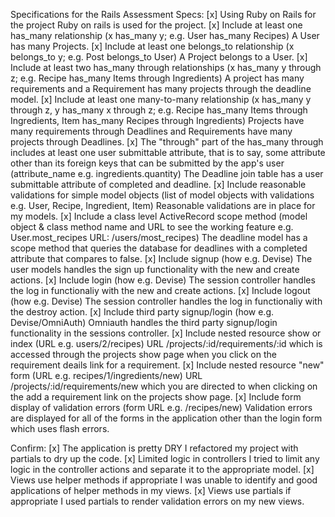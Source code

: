 Specifications for the Rails Assessment
Specs:
 [x] Using Ruby on Rails for the project
    Ruby on rails is used for the project.
 [x] Include at least one has_many relationship (x has_many y; e.g. User has_many Recipes)
    A User has many Projects.
 [x] Include at least one belongs_to relationship (x belongs_to y; e.g. Post belongs_to User)
    A Project belongs to a User.
 [x] Include at least two has_many through relationships (x has_many y through z; e.g. Recipe has_many Items through Ingredients)
    A project has many requirements and a Requirement has many projects through the deadline model.
 [x] Include at least one many-to-many relationship (x has_many y through z, y has_many x through z; e.g. Recipe has_many Items through
 Ingredients, Item has_many Recipes through Ingredients)
    Projects have many requirements through Deadlines and Requirements have many projects through Deadlines.
 [x] The "through" part of the has_many through includes at least one user submittable attribute, that is to say, some attribute other than its foreign keys that can be submitted by the app's user (attribute_name e.g. ingredients.quantity)
    The Deadline join table has a user submittable attribute of completed and deadline.
 [x] Include reasonable validations for simple model objects (list of model objects with validations e.g. User, Recipe, Ingredient,    Item)
    Reasonable validations are in place for my models.
 [x] Include a class level ActiveRecord scope method (model object & class method name and URL to see the working feature e.g. User.most_recipes URL: /users/most_recipes)
    The deadline model has a scope method that queries the database for deadlines with a completed attribute that compares to false.
 [x] Include signup (how e.g. Devise)
    The user models handles the sign up functionality with the new and create actions.
 [x] Include login (how e.g. Devise)
    The session controller handles the log in functionaliy with the new and create actions.
 [x] Include logout (how e.g. Devise)
    The session controller handles the log in functionaliy with the destroy action.
 [x] Include third party signup/login (how e.g. Devise/OmniAuth)
    Omniauth handles the third party signup/login functionality in the sessions controller.
 [x] Include nested resource show or index (URL e.g. users/2/recipes)
    URL /projects/:id/requirements/:id which is accessed through the projects show page when you click on the requirement deails link for a requirement.
 [x] Include nested resource "new" form (URL e.g. recipes/1/ingredients/new)
    URL /projects/:id/requirements/new which you are directed to when clicking on the add a requirement link on the projects show page.
 [x] Include form display of validation errors (form URL e.g. /recipes/new)
    Validation errors are displayed for all of the forms in the application other than the login form which uses flash errors.

Confirm:
 [x] The application is pretty DRY
    I refactored my project with partials to dry up the code.
 [x] Limited logic in controllers
    I tried to limit any logic in the controller actions and separate it to the appropriate model.
 [x] Views use helper methods if appropriate
    I was unable to identify and good applications of helper methods in my views.
 [x] Views use partials if appropriate
    I used partials to render validation errors on my new views.